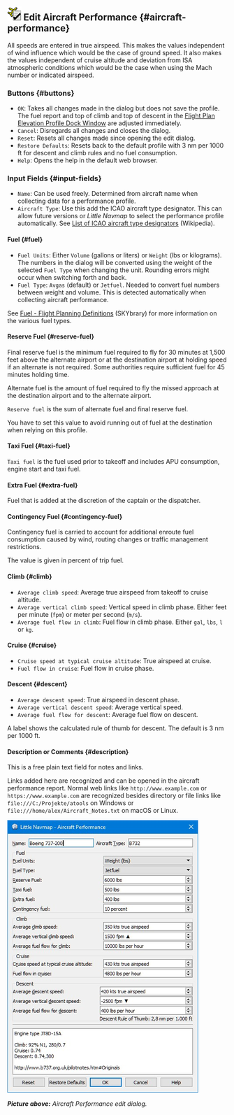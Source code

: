 ## ![Edit Aircraft Performance](../images/icons/aircraftperfedit.png "Aircraft Performance") Edit Aircraft Performance {#aircraft-performance}

All speeds are entered in true airspeed. This makes the values independent of wind influence which would be the case of ground speed. It also makes the values independent of cruise altitude and deviation from ISA atmospheric conditions which would be the case when using the Mach number or indicated airspeed.

### Buttons {#buttons}

* `OK`: Takes all changes made in the dialog but does not save the profile. The fuel report and top of climb and top of descent in the [Flight Plan Elevation Profile Dock Window](PROFILE.md) are adjusted immediately.
* `Cancel`: Disregards all changes and closes the dialog.
* `Reset`: Resets all changes made since opening the edit dialog.
* `Restore Defaults`: Resets back to the default profile with 3 nm per 1000 ft for descent and climb rules and no fuel consumption.
* `Help`: Opens the help in the default web browser.

### Input Fields {#input-fields}

* `Name`: Can be used freely. Determined from aircraft name when collecting data for a performance profile.
* `Aircraft Type`: Use this add the ICAO aircraft type designator. This can allow future versions or _Little Navmap_ to select the performance profile automatically. See [List of ICAO aircraft type designators](https://en.wikipedia.org/wiki/List_of_ICAO_aircraft_type_designators) \(Wikipedia\).

#### Fuel {#fuel}

* `Fuel Units`: Either `Volume` \(gallons or liters\) or `Weight` \(lbs or kilograms\). The numbers in the dialog will be converted using the weight of the selected `Fuel Type` when changing the unit. Rounding errors might occur when switching forth and back.
* `Fuel Type`: `Avgas` \(default\) or `Jetfuel`. Needed to convert fuel numbers between weight and volume. This is detected automatically when collecting aircraft performance.

See [Fuel - Flight Planning Definitions](https://www.skybrary.aero/index.php/Fuel_-_Flight_Planning_Definitions) \(SKYbrary\) for more information on the various fuel types.

#### Reserve Fuel {#reserve-fuel}

Final reserve fuel is the minimum fuel required to fly for 30 minutes at 1,500 feet above the alternate airport or at the destination airport at holding speed if an alternate is not required. Some authorities require sufficient fuel for 45 minutes holding time. 

Alternate fuel is the amount of fuel required to fly the missed approach at the destination airport and to the alternate airport.

`Reserve fuel` is the sum of alternate fuel and final reserve fuel. 

You have to set this value to avoid running out of fuel at the destination when relying on this profile.

#### Taxi Fuel {#taxi-fuel}

`Taxi fuel` is the fuel used prior to takeoff and includes APU consumption, engine start and taxi fuel.

#### Extra Fuel {#extra-fuel}

Fuel that is added at the discretion of the captain or the dispatcher.

#### Contingency Fuel {#contingency-fuel}

Contingency fuel is carried to account for additional enroute fuel consumption caused by wind, routing changes or traffic management restrictions.

The value is given in percent of trip fuel.

#### Climb {#climb}

* `Average climb speed`: Average true airspeed from takeoff to cruise altitude.
* `Average vertical climb speed`: Vertical speed in climb phase. Either feet per minute \(`fpm`\) or meter per second \(`m/s`\).
* `Average fuel flow in climb`: Fuel flow in climb phase. Either `gal`, `lbs`, `l` or `kg`. 

#### Cruise {#cruise}

* `Cruise speed at typical cruise altitude`: True airspeed at cruise.
* `Fuel flow in cruise`: Fuel flow in cruise phase.

#### Descent {#descent}

* `Average descent speed`: True airspeed in descent phase.
* `Average vertical descent speed`: Average vertical speed.
* `Average fuel flow for descent`: Average fuel flow on descent.

A label shows the calculated rule of thumb for descent. The default is 3 nm per 1000 ft. 

#### Description or Comments {#description}

This is a free plain text field for notes and links.

Links added here are recognized and can be opened in the aircraft performance report.
Normal web links like `http://www.example.com` or
`https://www.example.com` are recognized besides directory or file links like
`file:///C:/Projekte/atools` on Windows or `file:///home/alex/Aircraft_Notes.txt` on macOS or Linux.

![Aircraft Performance Edit](../images/perf_edit.jpg "Aircraft Performance Edit")

_**Picture above:** Aircraft Performance edit dialog._

